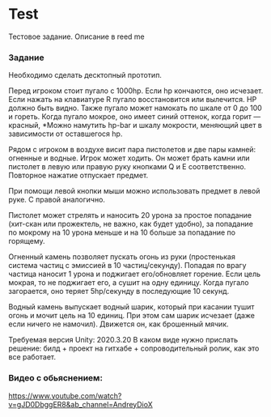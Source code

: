# Test
Тестовое задание. Описание в reed me

### Задание

Необходимо сделать десктопный прототип.

Перед игроком стоит пугало с 1000hp. Если hp кончаются, оно исчезает. Если нажать на клавиатуре R пугало восстановится или вылечится. HP должно быть видно.
Также пугало может намокать по шкале от 0 до 100 и гореть. Когда пугало мокрое, оно имеет синий оттенок, когда горит — красный, 
*Можно намутить hp-bar и шкалу мокрости, меняющий цвет в зависимости от оставшегося hp.

Рядом с игроком в воздухе висит пара пистолетов и две пары камней: огненные и водные.
Игрок может ходить. Он может брать камни или пистолет в левую или правую руку кнопками Q и E соответственно. Повторное нажатие отпускает предмет.

При помощи левой кнопки мыши можно использовать предмет в левой руке. С правой аналогично.

Пистолет может стрелять и наносить 20 урона за простое попадание (хит-скан или прожектель, не важно, как будет удобно), за попадание по мокрому на 10 урона меньше и на 10 больше за попадание по горящему.

Огненный камень позволяет пускать огонь из  руки (простенькая система частиц с эмиссией в 10 частиц/секунду). Попадая по врагу частица наносит 1 урона и поджигает его/обновляет горение. Если цель мокрая, то не поджигает его, а сушит на одну единицу. Когда пугало загорается, оно теряет 5hp/секунду в последующие 10 секунд.

Водный камень выпускает водный шарик, который при касании тушит огонь и мочит цель на 10 единиц. При этом сам шарик исчезает (даже если ничего не намочил). Движется он, как брошенный мячик.

Требуемая версия Unity: 2020.3.20
В каком виде нужно прислать решение: билд + проект на гитхабе + сопроводительный ролик, как это все работает.

### Видео с обьяснением:
https://www.youtube.com/watch?v=gJD0DbggER8&ab_channel=AndreyDioX
